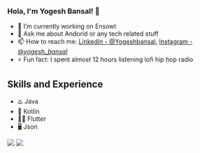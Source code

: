 ### Hola, I'm Yogesh Bansal! 👋

- 🔭 I’m currently working on Ensowt
- 💬 Ask me about Andorid or any tech related stuff
- 📫 How to reach me: [Linkedin - @Yogeshbansal](https://www.linkedin.com/in/yogesh-bansal-988a87155/), [Instagram - @_yogesh_bansal_](https://www.instagram.com/_yogesh_bansal_/)
- ⚡ Fun fact: I spent almost 12 hours listening lofi hip hop radio

## Skills and Experience
* ♨️ Java
* 📱 Kotlin
* 👨‍💻 Flutter
* 🖥️ Json


<img src="https://github-readme-stats.vercel.app/api/top-langs/?username=yogesh-7&amp;theme=dark&amp;hide_langs_below=1%22%20style=%22max-width:100%">
<img src="https://github-readme-stats.vercel.app/api?username=yogesh-7&&show_icons=true&title_color=ffffff&icon_color=79FE96&text_color=daf7dc&bg_color=191919">
